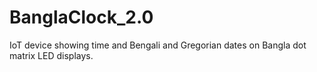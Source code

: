 # BanglaClock_2.0
IoT device showing time and Bengali and Gregorian dates on Bangla dot matrix LED displays. 
